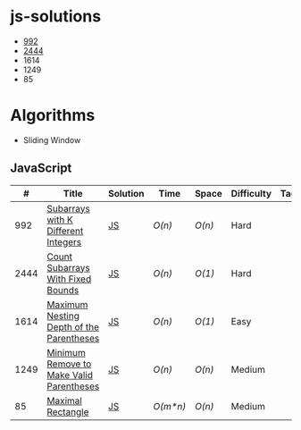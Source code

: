# js-solutions

- [992](https://github.com/Sasmita07/leetcode-js-solution/tree/main?tab=readme-ov-file#javascript)
- [2444](https://github.com/Sasmita07/leetcode-js-solution/tree/main?tab=readme-ov-file#javascript)
- 1614
- 1249
- 85

# Algorithms

- Sliding Window

## JavaScript

| #    | Title                                                                                                                           | Solution                                                                                                                        | Time      | Space  | Difficulty | Tag | Note |
| ---- | ------------------------------------------------------------------------------------------------------------------------------- | ------------------------------------------------------------------------------------------------------------------------------- | --------- | ------ | ---------- | --- | ---- |
| 992  | [Subarrays with K Different Integers](https://leetcode.com/problems/subarrays-with-k-different-integers/description/)           | [JS](https://github.com/Sasmita07/leetcode-js-solution/blob/main/js-solutions/992-subarrays-with-k-distinct.js)                 | _O(n)_    | _O(n)_ | Hard       |     |
| 2444 | [Count Subarrays With Fixed Bounds](https://leetcode.com/problems/count-subarrays-with-fixed-bounds/description/)               | [JS](https://github.com/Sasmita07/leetcode-js-solution/blob/main/js-solutions/2444-count-subarrays-with-fixed-bounds.js)        | _O(n)_    | _O(1)_ | Hard       |     |
| 1614 | [ Maximum Nesting Depth of the Parentheses](https://leetcode.com/problems/maximum-nesting-depth-of-the-parentheses/description) | [JS](https://github.com/Sasmita07/leetcode-js-solution/blob/main/js-solutions/1614-maximum-nesting-depth-of-the-parentheses.js) | _O(n)_    | _O(1)_ | Easy       |     |
| 1249 | [ Minimum Remove to Make Valid Parentheses](https://leetcode.com/problems/minimum-remove-to-make-valid-parentheses/description) | [JS](https://github.com/Sasmita07/leetcode-js-solution/blob/main/js-solutions/1249-minimum-remove-to-make-valid-parentheses.js) | _O(n)_    | _O(n)_ | Medium     |     |
| 85   | [Maximal Rectangle](https://leetcode.com/problems/maximal-rectangle/description)                                                | [JS](https://github.com/Sasmita07/leetcode-js-solution/blob/main/js-solutions/85-maximal-rectangle.js)                          | _O(m\*n)_ | _O(n)_ | Medium     |     |
